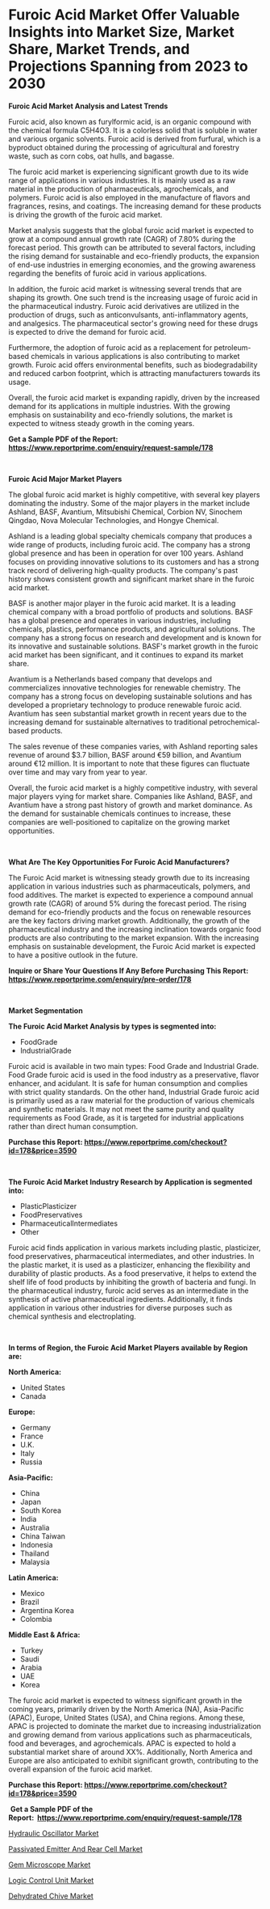 <p><h1>Furoic Acid Market Offer Valuable Insights into Market Size, Market Share, Market Trends, and Projections Spanning from 2023 to 2030</h1></p><p><strong>Furoic Acid Market Analysis and Latest Trends</strong></p>
<p><p>Furoic acid, also known as furylformic acid, is an organic compound with the chemical formula C5H4O3. It is a colorless solid that is soluble in water and various organic solvents. Furoic acid is derived from furfural, which is a byproduct obtained during the processing of agricultural and forestry waste, such as corn cobs, oat hulls, and bagasse.</p><p>The furoic acid market is experiencing significant growth due to its wide range of applications in various industries. It is mainly used as a raw material in the production of pharmaceuticals, agrochemicals, and polymers. Furoic acid is also employed in the manufacture of flavors and fragrances, resins, and coatings. The increasing demand for these products is driving the growth of the furoic acid market.</p><p>Market analysis suggests that the global furoic acid market is expected to grow at a compound annual growth rate (CAGR) of 7.80% during the forecast period. This growth can be attributed to several factors, including the rising demand for sustainable and eco-friendly products, the expansion of end-use industries in emerging economies, and the growing awareness regarding the benefits of furoic acid in various applications.</p><p>In addition, the furoic acid market is witnessing several trends that are shaping its growth. One such trend is the increasing usage of furoic acid in the pharmaceutical industry. Furoic acid derivatives are utilized in the production of drugs, such as anticonvulsants, anti-inflammatory agents, and analgesics. The pharmaceutical sector's growing need for these drugs is expected to drive the demand for furoic acid.</p><p>Furthermore, the adoption of furoic acid as a replacement for petroleum-based chemicals in various applications is also contributing to market growth. Furoic acid offers environmental benefits, such as biodegradability and reduced carbon footprint, which is attracting manufacturers towards its usage.</p><p>Overall, the furoic acid market is expanding rapidly, driven by the increased demand for its applications in multiple industries. With the growing emphasis on sustainability and eco-friendly solutions, the market is expected to witness steady growth in the coming years.</p></p>
<p><strong>Get a Sample PDF of the Report:&nbsp; <a href="https://www.reportprime.com/enquiry/request-sample/178">https://www.reportprime.com/enquiry/request-sample/178</a></strong></p>
<p>&nbsp;</p>
<p><strong>Furoic Acid Major Market Players</strong></p>
<p><p>The global furoic acid market is highly competitive, with several key players dominating the industry. Some of the major players in the market include Ashland, BASF, Avantium, Mitsubishi Chemical, Corbion NV, Sinochem Qingdao, Nova Molecular Technologies, and Hongye Chemical.</p><p>Ashland is a leading global specialty chemicals company that produces a wide range of products, including furoic acid. The company has a strong global presence and has been in operation for over 100 years. Ashland focuses on providing innovative solutions to its customers and has a strong track record of delivering high-quality products. The company's past history shows consistent growth and significant market share in the furoic acid market.</p><p>BASF is another major player in the furoic acid market. It is a leading chemical company with a broad portfolio of products and solutions. BASF has a global presence and operates in various industries, including chemicals, plastics, performance products, and agricultural solutions. The company has a strong focus on research and development and is known for its innovative and sustainable solutions. BASF's market growth in the furoic acid market has been significant, and it continues to expand its market share.</p><p>Avantium is a Netherlands based company that develops and commercializes innovative technologies for renewable chemistry. The company has a strong focus on developing sustainable solutions and has developed a proprietary technology to produce renewable furoic acid. Avantium has seen substantial market growth in recent years due to the increasing demand for sustainable alternatives to traditional petrochemical-based products.</p><p>The sales revenue of these companies varies, with Ashland reporting sales revenue of around $3.7 billion, BASF around €59 billion, and Avantium around €12 million. It is important to note that these figures can fluctuate over time and may vary from year to year.</p><p>Overall, the furoic acid market is a highly competitive industry, with several major players vying for market share. Companies like Ashland, BASF, and Avantium have a strong past history of growth and market dominance. As the demand for sustainable chemicals continues to increase, these companies are well-positioned to capitalize on the growing market opportunities.</p></p>
<p>&nbsp;</p>
<p><strong>What Are The Key Opportunities For Furoic Acid Manufacturers?</strong></p>
<p><p>The Furoic Acid market is witnessing steady growth due to its increasing application in various industries such as pharmaceuticals, polymers, and food additives. The market is expected to experience a compound annual growth rate (CAGR) of around 5% during the forecast period. The rising demand for eco-friendly products and the focus on renewable resources are the key factors driving market growth. Additionally, the growth of the pharmaceutical industry and the increasing inclination towards organic food products are also contributing to the market expansion. With the increasing emphasis on sustainable development, the Furoic Acid market is expected to have a positive outlook in the future.</p></p>
<p><strong>Inquire or Share Your Questions If Any Before Purchasing This Report: <a href="https://www.reportprime.com/enquiry/pre-order/178">https://www.reportprime.com/enquiry/pre-order/178</a></strong></p>
<p>&nbsp;</p>
<p><strong>Market Segmentation</strong></p>
<p><strong>The Furoic Acid Market Analysis by types is segmented into:</strong></p>
<p><ul><li>FoodGrade</li><li>IndustrialGrade</li></ul></p>
<p><p>Furoic acid is available in two main types: Food Grade and Industrial Grade. Food Grade furoic acid is used in the food industry as a preservative, flavor enhancer, and acidulant. It is safe for human consumption and complies with strict quality standards. On the other hand, Industrial Grade furoic acid is primarily used as a raw material for the production of various chemicals and synthetic materials. It may not meet the same purity and quality requirements as Food Grade, as it is targeted for industrial applications rather than direct human consumption.</p></p>
<p><strong>Purchase this Report:&nbsp;<a href="https://www.reportprime.com/checkout?id=178&price=3590">https://www.reportprime.com/checkout?id=178&price=3590</a></strong></p>
<p>&nbsp;</p>
<p><strong>The Furoic Acid Market Industry Research by Application is segmented into:</strong></p>
<p><ul><li>PlasticPlasticizer</li><li>FoodPreservatives</li><li>PharmaceuticalIntermediates</li><li>Other</li></ul></p>
<p><p>Furoic acid finds application in various markets including plastic, plasticizer, food preservatives, pharmaceutical intermediates, and other industries. In the plastic market, it is used as a plasticizer, enhancing the flexibility and durability of plastic products. As a food preservative, it helps to extend the shelf life of food products by inhibiting the growth of bacteria and fungi. In the pharmaceutical industry, furoic acid serves as an intermediate in the synthesis of active pharmaceutical ingredients. Additionally, it finds application in various other industries for diverse purposes such as chemical synthesis and electroplating.</p></p>
<p>&nbsp;</p>
<p><strong>In terms of Region, the Furoic Acid Market Players available by Region are:</strong></p>
<p>
    <p> <strong> North America: </strong>
        <ul>
            <li>United States</li>
            <li>Canada</li>
        </ul>
        </p> 
    <p> <strong> Europe: </strong>
        <ul>
            <li>Germany</li>
            <li>France</li>
            <li>U.K.</li>
            <li>Italy</li>
            <li>Russia</li>
        </ul>
        </p> 
    <p> <strong> Asia-Pacific: </strong>
        <ul>
            <li>China</li>
            <li>Japan</li>
            <li>South Korea</li>
            <li>India</li>
            <li>Australia</li>
            <li>China Taiwan</li>
            <li>Indonesia</li>
            <li>Thailand</li>
            <li>Malaysia</li>
        </ul>
        </p> 
    <p> <strong> Latin America: </strong>
        <ul>
            <li>Mexico</li>
            <li>Brazil</li>
            <li>Argentina Korea</li>
            <li>Colombia</li>
        </ul>
        </p> 
    <p> <strong> Middle East & Africa: </strong>
        <ul>
            <li>Turkey</li>
            <li>Saudi</li>
            <li>Arabia</li>
            <li>UAE</li>
            <li>Korea</li>
        </ul>
    </p>
    </p>
<p><p>The furoic acid market is expected to witness significant growth in the coming years, primarily driven by the North America (NA), Asia-Pacific (APAC), Europe, United States (USA), and China regions. Among these, APAC is projected to dominate the market due to increasing industrialization and growing demand from various applications such as pharmaceuticals, food and beverages, and agrochemicals. APAC is expected to hold a substantial market share of around XX%. Additionally, North America and Europe are also anticipated to exhibit significant growth, contributing to the overall expansion of the furoic acid market.</p></p>
<p><strong>Purchase this Report: <a href="https://www.reportprime.com/checkout?id=178&price=3590">https://www.reportprime.com/checkout?id=178&price=3590</a></strong></p>
<p>&nbsp;<strong>Get a Sample PDF of the Report:&nbsp;&nbsp;<a href="https://www.reportprime.com/enquiry/request-sample/178">https://www.reportprime.com/enquiry/request-sample/178</a></strong></p>
<p><strong></strong></p>
<p><p><a href="https://medium.com/@jensenklein/hydraulic-oscillator-market-size-cagr-trends-2024-2030-ed0e321eff3e">Hydraulic Oscillator Market</a></p><p><a href="https://medium.com/@jonatanjast6362/passivated-emitter-and-rear-cell-market-outlook-industry-overview-and-forecast-2023-to-2030-3c11d01bf488">Passivated Emitter And Rear Cell Market</a></p><p><a href="https://medium.com/@edenkrajcik/gem-microscope-market-comprehensive-assessment-by-type-application-and-geography-5918f3c8f9df">Gem Microscope Market</a></p><p><a href="https://medium.com/@clayreinger/logic-control-unit-market-the-key-to-successful-business-strategy-forecast-till-2030-d49636b839fd">Logic Control Unit Market</a></p><p><a href="https://medium.com/@abhishekreliable23/dehydrated-chive-market-share-evolution-and-market-growth-trends-2023-2030-ef1e599f4f1f">Dehydrated Chive Market</a></p></p>